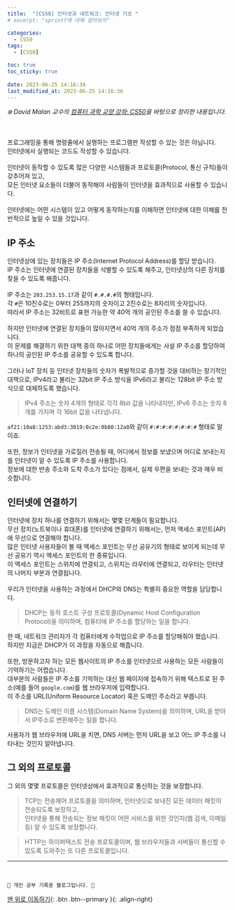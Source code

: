 ```yaml
---
title:  "[CS50] 인터넷과 네트워크: 인터넷 기초 "
# excerpt: "sprintf에 대해 알아보자"

categories:
  - CS50
tags:
  - [CS50]

toc: true
toc_sticky: true
 
date: 2023-06-25 14:16:34
last_modified_at: 2023-06-25 14:16:36
---
```



_❄️ David Malan 교수의 [컴퓨터 과학 교양 강좌: CS50](https://www.edwith.org/cs50/lecture/22869?isDesc=false)을 바탕으로 정리한 내용입니다._

<br>

프로그래밍을 통해 명령줄에서 실행하는 프로그램판 작성할 수 있는 것은 아닙니다.<br>
인터넷에서 실행되는 코드도 작성할 수 있습니다.<br><br>
인터넷이 동작할 수 있도록 많은 다양한 시스템들과 프로토콜(Protocol, 통신 규칙)들이 갖추어져 있고, <br>
모든 인터넷 요소들이 더불어 동작해야 사람들이 인터넷을 효과적으로 사용할 수 있습니다.<br><br>
인터넷에는 어떤 시스템이 있고 어떻게 동작하는지를 이해하면 인터넷에 대한 이해를 전반적으로 높일 수 있을 것입니다.

## IP 주소
인터넷상에 있는 장치들은 IP 주소(Internet Protocol Address)를 할당 받습니다.<br>
IP 주소는 인터넷에 연결된 장치들을 식별할 수 있도록 해주고, 인터넷상의 다른 장치를 찾을 수 있도록 해줍니다.<br><br>
IP 주소는 `203.253.15.17`과 같이 `#.#.#.#`의 형태입니다.<br>
각 `#`은 10진수로는 0부터 255까지의 숫자이고 2진수로는 8자리의 숫자입니다.<br>
따라서 IP 주소는 32비트로 표현 가능한 약 40억 개의 공인된 주소를 쓸 수 있습니다.<br><br>
하지만 인터넷에 연결된 장치들이 많아지면서 40억 개의 주소가 점점 부족하게 되었습니다.<br>
이 문제를 해결하기 위한 대책 중의 하나로 어떤 장치들에게는 사설 IP 주소를 할당하여 하나의 공인된 IP 주소를 공유할 수 있도록 합니다.<br><br>
그러나 IoT 장치 등 인터넷 장치들의 숫자가 폭발적으로 증가할 것을 대비하는 장기적인 대책으로, IPv4라고 불리는 32bit IP 주소 방식을 IPv6라고 불리는 128bit IP 주소 방식으로 대체하도록 했습니다.

> IPv4 주소는 숫자 4개의 형태로 각각 8bit 값을 나타내지만, IPv6 주소는 숫자 8개를 가지며 각 16bit 값을 나타냅니다.

`af21:10a8:1253:abd3:3019:0c2e:0b80:12a0`와 같이 `#:#:#:#:#:#:#:#` 형태로 말이죠.<br><br>
또한, 정보가 인터넷을 가로질러 전송될 때, 어디에서 정보를 보냈으며 어디로 보내는지를 인터넷이 알 수 있도록 IP 주소를 사용합니다.<br>
정보에 대한 반송 주소와 도착 주소가 있다는 점에서, 실제 우편을 보내는 것과 매우 비슷합니다.

## 인터넷에 연결하기
인터넷에 장치 하나를 연결하기 위해서는 몇몇 단계들이 필요합니다.<br>
무선 장치(노트북이나 휴대폰)를 인터넷에 연결하기 위해서는, 먼저 액세스 포인트(AP)에 무선으로 연결해야 합니다.<br>
많은 인터넷 사용자들이 볼 때 액세스 포인트는 무선 공유기의 형태로 보이게 되는데 무선 공유기 역시 액세스 포인트의 한 종류입니다.<br>
이 액세스 포인트는 스위치에 연결되고, 스위치는 라우터에 연결되고, 라우터는 인터넷의 나머지 부분과 연결됩니다.<br><br>
우리가 인터넷을 사용하는 과정에서 DHCP와 DNS는 특별히 중요한 역할을 담당합니다.

> DHCP는 동적 호스트 구성 프로토콜(Dynamic Host Configuration Protocol)을 의미하며, 컴퓨터에 IP 주소를 할당하는 일을 합니다.

한 때, 네트워크 관리자가 각 컴퓨터에게 수작업으로 IP 주소를 할당해줘야 했습니다.<br>
하지만 지금은 DHCP가 이 과정을 자동으로 해줍니다.<br><br>
또한, 방문하고자 하는 모든 웹사이트의 IP 주소를 인터넷으르 사용하는 모든 사람들이 기억하기는 어렵습니다.<br>
대부분의 사람들은 IP 주소를 기억하는 대신 웹 페이지에 접속하기 위해 텍스트로 된 주소(예를 들어 `google.com`)를 웹 브라우저에 입력합니다.<br>
이 주소를 URL(Uniform Resource Locator) 혹은 도메인 주소라고 부릅니다.

> DNS는 도메인 이름 시스템(Domain Name System)을 의미하며, URL을 받아서 IP주소로 변환해주는 일을 합니다.

사용자가 웹 브라우저에 URL을 치면, DNS 서버는 먼저 URL을 보고 어느 IP 주소를 나타내는 것인지 알아냅니다.

## 그 외의 프로토콜
그 외의 몇몇 프로토콜은 인터넷상에서 효과적으로 통신하는 것을 보장합니다.

> TCP는 전송제어 프로토콜을 의미하며, 인터넷으로 보내진 모든 데이터 패킷이 전송되도록 보장하고, <br>
인터넷을 통해 전송되는 정보 패킷이 어떤 서비스를 위한 것인지(웹 검색, 이메일 등) 알 수 있도록 보장합니다.

> HTTP는 하이퍼텍스트 전송 프로토콜이며, 웹 브라우저들과 서버들이 통신할 수 있도록 도와주는 또 다른 프로토콜입니다.













***
<br>


    💛 개인 공부 기록용 블로그입니다. 👻

[맨 위로 이동하기](#){: .btn .btn--primary }{: .align-right}